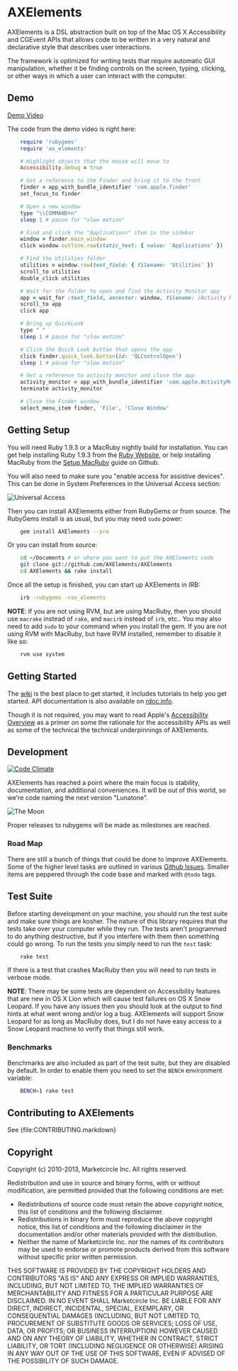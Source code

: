 # AXElements

AXElements is a DSL abstraction built on top of the Mac OS X
Accessibility and CGEvent APIs that allows code to be written in a
very natural and declarative style that describes user interactions.

The framework is optimized for writing tests that require automatic
GUI manipulation, whether it be finding controls on the screen,
typing, clicking, or other ways in which a user can interact with the
computer.


## Demo

[Demo Video](http://www.youtube.com/watch?v=G9O5wzb7oTY)

The code from the demo video is right here:

```ruby
    require 'rubygems'
    require 'ax_elements'

    # Highlight objects that the mouse will move to
    Accessibility.debug = true

    # Get a reference to the Finder and bring it to the front
    finder = app_with_bundle_identifier 'com.apple.finder'
    set_focus_to finder

    # Open a new window
    type "\\COMMAND+n"
    sleep 1 # pause for "slow motion"

    # Find and click the "Applications" item in the sidebar
    window = finder.main_window
    click window.outline.row(static_text: { value: 'Applications' })

    # Find the Utilities folder
    utilities = window.row(text_field: { filename: 'Utilities' })
    scroll_to utilities
    double_click utilities

    # Wait for the folder to open and find the Activity Monitor app
    app = wait_for :text_field, ancestor: window, filename: /Activity Monitor/
    scroll_to app
    click app

    # Bring up QuickLook
    type " "
    sleep 1 # pause for "slow motion"

    # Click the Quick Look button that opens the app
    click finder.quick_look.button(id: 'QLControlOpen')
    sleep 1 # pause for "slow motion"

    # Get a reference to activity monitor and close the app
    activity_monitor = app_with_bundle_identifier 'com.apple.ActivityMonitor'
    terminate activity_monitor

    # Close the Finder window
    select_menu_item finder, 'File', 'Close Window'
```


## Getting Setup

You will need Ruby 1.9.3 or a MacRuby nightly build for
installation. You can get help installing Ruby 1.9.3 from the
[Ruby Website](http://www.ruby-lang.org), or help installing MacRuby
from the
[Setup MacRuby](https://github.com/MacRuby/MacRuby/wiki/Setting-up-MacRuby)
guide on Github.

You will also need to make sure you "enable access for assistive devices".
This can be done in System Preferences in the Universal Access section:

![Universal Access](http://ferrous26.com/images/enable_accessibility.png)

Then you can install AXElements either from RubyGems or from source. The
RubyGems install is as usual, but you may need `sudo` power:

```bash
    gem install AXElements --pre
```

Or you can install from source:

```bash
    cd ~/Documents # or where you want to put the AXElements code
    git clone git://github.com/AXElements/AXElements
    cd AXElements && rake install
```

Once all the setup is finished, you can start up AXElements in IRB:

```bash
    irb -rubygems -rax_elements
```

__NOTE__: If you are not using RVM, but are using MacRuby, then you
should use `macrake` instead of `rake`, and `macirb` instead of `irb`,
etc.. You may also need to add `sudo` to your command when you install
the gem. If you are not using RVM with MacRuby, but have RVM
installed, remember to disable it like so:

```bash
    rvm use system
```


## Getting Started

The [wiki](http://github.com/AXElements/AXElements/wiki)
is the best place to get started, it includes tutorials to help you get
started. API documentation is also available on
[rdoc.info](http://rdoc.info/gems/AXElements/frames).

Though it is not required, you may want to read Apple's
[Accessibility Overview](http://developer.apple.com/library/mac/#documentation/Accessibility/Conceptual/AccessibilityMacOSX/OSXAXModel/OSXAXmodel.html)
as a primer on some the rationale for the accessibility APIs as well
as some of the technical the technical underpinnings of AXElements.


## Development

[![Code Climate](https://codeclimate.com/badge.png)](https://codeclimate.com/github/AXElements/AXElements)

AXElements has reached a point where the main focus is stability,
documentation, and additional conveniences. It will be out of this
world, so we're code naming the next version "Lunatone".

![The Moon](https://github.com/AXElements/AXElements/raw/gh-pages/images/next_version.png)

Proper releases to rubygems will be made as milestones are reached.

### Road Map

There are still a bunch of things that could be done to improve
AXElements. Some of the higher level tasks are outlined in various
[Github Issues](http://github.com/AXElements/AXElements/issues).
Smaller items are peppered through the code base and marked with `@todo`
tags.


## Test Suite

Before starting development on your machine, you should run the test
suite and make sure things are kosher. The nature of this library
requires that the tests take over your computer while they run. The
tests aren't programmed to do anything destructive, but if you
interfere with them then something could go wrong. To run the tests
you simply need to run the `test` task:

```bash
    rake test
```

If there is a test that crashes MacRuby then you will need to run tests
in verbose mode.

__NOTE__: There may be some tests are dependent on Accessibility
features that are new in OS X Lion which will cause test failures on
OS X Snow Leopard. If you have any issues then you should look at the
output to find hints at what went wrong and/or log a bug. AXElements
will support Snow Leopard for as long as MacRuby does, but I do not
have easy access to a Snow Leopard machine to verify that things still
work.

### Benchmarks

Benchmarks are also included as part of the test suite, but they are
disabled by default. In order to enable them you need to set the
`BENCH` environment variable:

```bash
    BENCH=1 rake test
```


## Contributing to AXElements

See {file:CONTRIBUTING.markdown}


## Copyright

Copyright (c) 2010-2013, Marketcircle Inc.
All rights reserved.

Redistribution and use in source and binary forms, with or without
modification, are permitted provided that the following conditions are met:

* Redistributions of source code must retain the above copyright
  notice, this list of conditions and the following disclaimer.
* Redistributions in binary form must reproduce the above copyright
  notice, this list of conditions and the following disclaimer in the
  documentation and/or other materials provided with the distribution.
* Neither the name of Marketcircle Inc. nor the names of its
  contributors may be used to endorse or promote products derived
  from this software without specific prior written permission.

THIS SOFTWARE IS PROVIDED BY THE COPYRIGHT HOLDERS AND CONTRIBUTORS "AS IS" AND
ANY EXPRESS OR IMPLIED WARRANTIES, INCLUDING, BUT NOT LIMITED TO, THE IMPLIED
WARRANTIES OF MERCHANTABILITY AND FITNESS FOR A PARTICULAR PURPOSE ARE
DISCLAIMED. IN NO EVENT SHALL Marketcircle Inc. BE LIABLE FOR ANY
DIRECT, INDIRECT, INCIDENTAL, SPECIAL, EXEMPLARY, OR CONSEQUENTIAL
DAMAGES (INCLUDING, BUT NOT LIMITED TO, PROCUREMENT OF SUBSTITUTE
GOODS OR SERVICES; LOSS OF USE, DATA, OR PROFITS; OR BUSINESS
INTERRUPTION) HOWEVER CAUSED AND ON ANY THEORY OF LIABILITY, WHETHER
IN CONTRACT, STRICT LIABILITY, OR TORT (INCLUDING NEGLIGENCE OR
OTHERWISE) ARISING IN ANY WAY OUT OF THE USE OF THIS SOFTWARE, EVEN IF
ADVISED OF THE POSSIBILITY OF SUCH DAMAGE.
